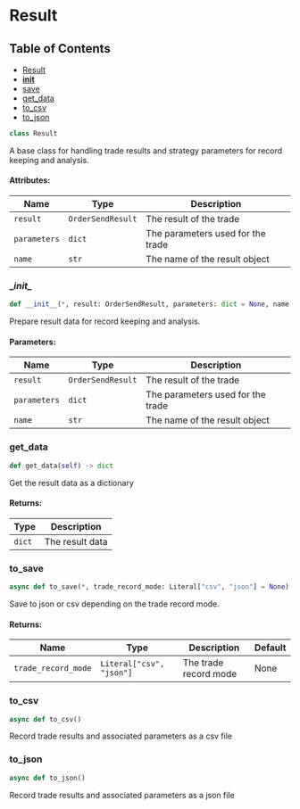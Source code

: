 # Result

## Table of Contents
- [Result](#result.result)
- [__init__](#result.__init__)
- [save](#result.save)
- [get_data](#result.get_data)
- [to_csv](#result.to_csv)
- [to_json](#result.to_json)


<a id="result.result"></a>
```python
class Result
```
A base class for handling trade results and strategy parameters for record keeping and analysis.
#### Attributes:
| Name         | Type              | Description                       |
|--------------|-------------------|-----------------------------------|
| `result`     | `OrderSendResult` | The result of the trade           |
| `parameters` | `dict`            | The parameters used for the trade |
| `name`       | `str`             | The name of the result object     |


<a id="result.__init__"></a>
### \__init\__
```python
def __init__(*, result: OrderSendResult, parameters: dict = None, name: str = '')
```
Prepare result data for record keeping and analysis.

#### Parameters:
| Name         | Type              | Description                       |
|--------------|-------------------|-----------------------------------|
| `result`     | `OrderSendResult` | The result of the trade           |
| `parameters` | `dict`            | The parameters used for the trade |
| `name`       | `str`             | The name of the result object     |


<a id="result.get_data"></a>
### get_data
```python
def get_data(self) -> dict
```
Get the result data as a dictionary

#### Returns:
| Type   | Description     |
|--------|-----------------|
| `dict` | The result data |


<a id="result.to_save"></a>
### to_save
```python
async def to_save(*, trade_record_mode: Literal["csv", "json"] = None)
```
Save to json or csv depending on the trade record mode.

#### Returns:
| Name                | Type                     | Description           | Default |
|---------------------|--------------------------|-----------------------|---------|
| `trade_record_mode` | `Literal["csv", "json"]` | The trade record mode | None    |


<a id="result.to_csv"></a>
### to_csv
```python
async def to_csv()
```
Record trade results and associated parameters as a csv file


<a id="result.to_json"></a>
### to_json
```python
async def to_json()
```
Record trade results and associated parameters as a json file
```
